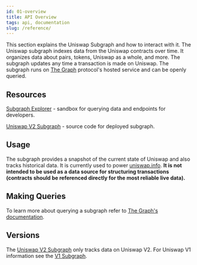 ```yaml
---
id: 01-overview
title: API Overview
tags: api, documentation
slug: /reference/
---
```


This section explains the Uniswap Subgraph and how to interact with it. The Uniswap subgraph indexes data from the Uniswap contracts over time. It organizes data about pairs, tokens, Uniswap as a whole, and more. The subgraph updates any time a transaction is made on Uniswap. The subgraph runs on [The Graph](https://thegraph.com/) protocol's hosted service and can be openly queried.

## Resources

[Subgraph Explorer](https://thegraph.com/explorer/subgraph/uniswap/uniswap-v2) - sandbox for querying data and endpoints for developers.

[Uniswap V2 Subgraph](https://github.com/Uniswap/uniswap-v2-subgraph) - source code for deployed subgraph.

## Usage

The subgraph provides a snapshot of the current state of Uniswap and also tracks historical data. It is currently used to power [uniswap.info](https://uniswap.info/). **It is not intended to be used as a data source for structuring transactions (contracts should be referenced directly for the most reliable live data).**

## Making Queries

To learn more about querying a subgraph refer to [The Graph's documentation](https://thegraph.com/docs/introduction).

## Versions

The [Uniswap V2 Subgraph](https://thegraph.com/explorer/subgraph/uniswap/uniswap-v2) only tracks data on Uniswap V2. For Uniswap V1 information see the [V1 Subgraph](https://thegraph.com/explorer/subgraph/graphprotocol/uniswap).
